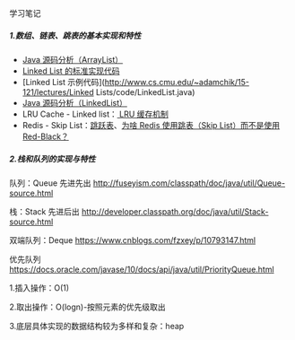 学习笔记

##### 1.数组、链表、跳表的基本实现和特性

- [Java 源码分析（ArrayList）](http://developer.classpath.org/doc/java/util/ArrayList-source.html)
- [Linked List 的标准实现代码](http://www.geeksforgeeks.org/implementing-a-linked-list-in-java-using-class/)
- [Linked List 示例代码](http://www.cs.cmu.edu/~adamchik/15-121/lectures/Linked Lists/code/LinkedList.java)
- [Java 源码分析（LinkedList）](http://developer.classpath.org/doc/java/util/LinkedList-source.html)
- LRU Cache - Linked list：[ LRU 缓存机制](http://leetcode-cn.com/problems/lru-cache)
- Redis - Skip List：[跳跃表](http://redisbook.readthedocs.io/en/latest/internal-datastruct/skiplist.html)、[为啥 Redis 使用跳表（Skip List）而不是使用 Red-Black？](http://www.zhihu.com/question/20202931)

##### 2.栈和队列的实现与特性

队列：Queue 先进先出 http://fuseyism.com/classpath/doc/java/util/Queue-source.html

栈：Stack 先进后出 http://developer.classpath.org/doc/java/util/Stack-source.html

双端队列：Deque https://www.cnblogs.com/fzxey/p/10793147.html

优先队列 https://docs.oracle.com/javase/10/docs/api/java/util/PriorityQueue.html

1.插入操作：O(1)

2.取出操作：O(logn)-按照元素的优先级取出

3.底层具体实现的数据结构较为多样和复杂：heap

